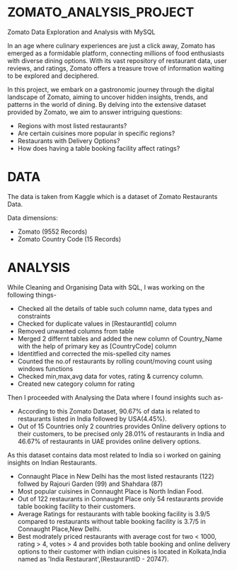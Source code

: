 # ZOMATO_ANALYSIS_PROJECT

Zomato Data Exploration and Analysis with MySQL

In an age where culinary experiences are just a click away, Zomato has emerged as a formidable platform, connecting millions of food enthusiasts with diverse dining options. With its vast repository of restaurant data, user reviews, and ratings, Zomato offers a treasure trove of information waiting to be explored and deciphered.

In this project, we embark on a gastronomic journey through the digital landscape of Zomato, aiming to uncover hidden insights, trends, and patterns in the world of dining. By delving into the extensive dataset provided by Zomato, we aim to answer intriguing questions:

- Regions with most listed restaurants?
- Are certain cuisines more popular in specific regions?
- Restaurants with Delivery Options?
- How does having a table booking facility affect ratings?

# DATA
The data is taken from Kaggle which is a dataset of Zomato Restaurants Data.

Data dimensions:
- Zomato (9552 Records)
- Zomato Country Code (15 Records)

# ANALYSIS

While Cleaning and Organising Data with SQL, I was working on the following things-
- Checked all the details of table such column name, data types and constraints
- Checked for duplicate values in [RestaurantId] column
- Removed unwanted columns from table
- Merged 2 differnt tables and added the new column of Country_Name with the help of primary key as [CountryCode] column
- Identitfied and corrected the mis-spelled city names
- Counted the no.of restaurants by rolling count/moving count using windows functions
- Checked min,max,avg data for votes, rating & currency column.
- Created new category column for rating
  

Then I proceeded with Analysing the Data where I found insights such as-
- According to this Zomato Dataset, 90.67% of data is related to restaurants listed in India followed by USA(4.45%).
- Out of 15 Countries only 2 countries provides Online delivery options to their customers, to be precised only 28.01% of restaurants in India and 46.67% of restaurants in 
  UAE provides online delivery options.

As this dataset contains data most related to India so i worked on gaining insights on Indian Restaurants.
- Connaught Place in New Delhi has the most listed restaurants (122) follwed by Rajouri Garden (99) and Shahdara (87)
- Most popular cuisines in Connaught Place is North Indian Food.
- Out of 122 restaurants in Connaught Place only 54 restaurants provide table booking facility to their customers.
- Average Ratings for restaurants with table booking facility is 3.9/5 compared to restaurants without table booking facility is 3.7/5 in Connaught Place,New Delhi.
- Best modrately priced restaurants with average cost for two < 1000, rating > 4, votes > 4 and provides both table booking and online delivery options to their customer 
  with indian cuisines is located in Kolkata,India named as 'India Restaurant',(RestaurantID - 20747).
